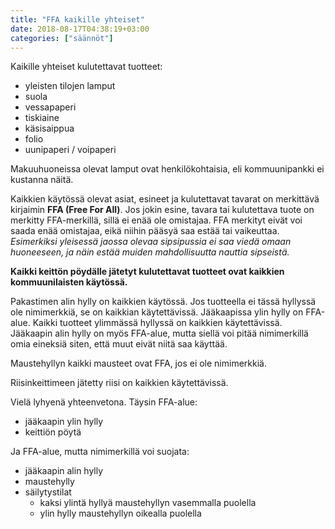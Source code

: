 ```yaml
---
title: "FFA kaikille yhteiset"
date: 2018-08-17T04:38:19+03:00
categories: ["säännöt"]
---
```

Kaikille yhteiset kulutettavat tuotteet:

  - yleisten tilojen lamput
  - suola
  - vessapaperi
  - tiskiaine
  - käsisaippua
  - folio
  - uunipaperi / voipaperi

Makuuhuoneissa olevat lamput ovat henkilökohtaisia, eli kommuunipankki ei kustanna näitä.

Kaikkien käytössä olevat asiat, esineet ja kulutettavat tavarat on merkittävä kirjaimin **FFA (Free For All)**. Jos jokin esine, tavara tai kulutettava tuote on merkitty FFA-merkillä, sillä ei enää ole omistajaa. FFA merkityt eivät voi saada enää omistajaa, eikä niihin pääsyä saa estää tai vaikeuttaa. *Esimerkiksi yleisessä jaossa olevaa sipsipussia ei saa viedä omaan huoneeseen, ja näin estää muiden mahdollisuutta nauttia sipseistä.*

**Kaikki keittön pöydälle jätetyt kulutettavat tuotteet ovat kaikkien kommuunilaisten käytössä.**

Pakastimen alin hylly on kaikkien käytössä. Jos tuotteella ei tässä hyllyssä ole nimimerkkiä, se on kaikkian käytettävissä. Jääkaapissa ylin hylly on FFA-alue. Kaikki tuotteet ylimmässä hyllyssä on kaikkien käytettävissä. Jääkaapin alin hylly on myös FFA-alue, mutta siellä voi pitää nimimerkillä omia eineksiä siten, että muut eivät niitä saa käyttää.

Maustehyllyn kaikki mausteet ovat FFA, jos ei ole nimimerkkiä.

Riisinkeittimeen jätetty riisi on kaikkien käytettävissä.

Vielä lyhyenä yhteenvetona. Täysin FFA-alue:

  - jääkaapin ylin hylly
  - keittiön pöytä

Ja FFA-alue, mutta nimimerkillä voi suojata:

  - jääkaapin alin hylly
  - maustehylly
  - säilytystilat
    - kaksi ylintä hyllyä maustehyllyn vasemmalla puolella
    - ylin hylly maustehyllyn oikealla puolella
